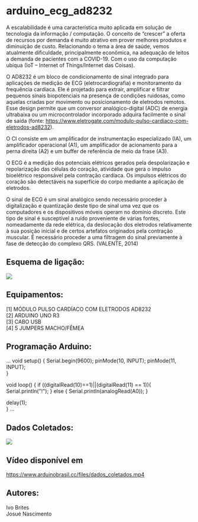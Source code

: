 # arduino_ecg_ad8232
A escalabilidade é uma característica muito aplicada em solução de tecnologia da informação / computação. O conceito de “crescer” a oferta de recursos por demanda é muito atrativo em prover melhores produtos e diminuição de custo. Relacionando o tema a área de saúde, vemos atualmente dificuldade, principalmente econômica, na adequação de leitos a demanda de pacientes com a COVID-19. Com o uso da computação ubíqua (IoT – Internet of Things/Internet das Coisas).

O AD8232 é um bloco de condicionamento de sinal integrado para aplicações de medição de ECG (eletrocardiografia) e monitoramento da frequência cardíaca. Ele é projetado para extrair, amplificar e filtrar pequenos sinais biopotenciais na presença de condições ruidosas, como aquelas criadas por movimento ou posicionamento de eletrodos remotos. Esse design permite que um conversor analógico-digital (ADC) de energia ultrabaixa ou um microcontrolador incorporado adquira facilmente o sinal de saída (fonte: https://www.eletrogate.com/modulo-pulso-cardiaco-com-eletrodos-ad8232).

O CI consiste em um amplificador de instrumentação especializado (IA), um amplificador operacional (A1), um amplificador de acionamento para a perna direita (A2) e um buffer de referência de meio da frase (A3).

O ECG é a medição dos potenciais elétricos gerados pela despolarização e repolarização das células do coração, atividade que gera o impulso bioelétrico responsável pela contração cardíaca. Os impulsos elétricos do coração são detectáveis na superfície do corpo mediante a aplicação de eletrodos.

O sinal de ECG é um sinal analógico sendo necessário proceder à digitalização e quantização deste tipo de sinal uma vez que os computadores e os dispositivos móveis operam no domínio discreto. Este tipo de sinal é susceptível a ruído proveniente de várias fontes, nomeadamente da rede elétrica, da deslocação dos eletrodos relativamente à sua posição inicial e de certos artefatos originados pela contração muscular. É necessário proceder a uma filtragem do sinal previamente à fase de detecção do complexo QRS. (VALENTE, 2014)

## Esquema de ligação:
![](https://user-images.githubusercontent.com/77074489/103965373-f32e1e80-5133-11eb-8532-ab204fa965a6.png)

## Equipamentos:
[1] MÓDULO PULSO CARDÍACO COM ELETRODOS AD8232 <br/>
[2] ARDUINO UNO R3<br/>
[3] CABO USB<br/>
[4] 5 JUMPERS MACHO/FÊMEA<br/>

## Programação Arduino:
...
void setup() {
  Serial.begin(9600);
  pinMode(10, INPUT);
  pinMode(11, INPUT);  
}

void loop() {
 if ((digitalRead(10)==1)||(digitalRead(11) == 1)){
   Serial.println("!");
 } else {
   Serial.println(analogRead(A0));
 }
 
 delay(1);  
}
...

## Dados Coletados:
![](https://user-images.githubusercontent.com/77074489/103965437-12c54700-5134-11eb-898d-5b5f2ee7dd44.png)

## Vídeo disponível em 
https://www.arduinobrasil.cc/files/dados_coletados.mp4

## Autores:
Ivo Brites<br/>
Josué Nascimento<br/>
